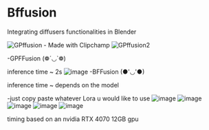 # Bffusion
Integrating diffusers functionalities in Blender

![GPffusion - Made with Clipchamp](https://github.com/Scaryplasmon/BFFusion/assets/90010990/6811cb2b-6c24-4605-b220-a339313b9188)
![GPffusion2](https://github.com/Scaryplasmon/BFFusion/assets/90010990/26c8dc00-8ad6-42c0-a6d6-e672ded3e637)

-GPFFusion (❁´◡`❁)

inference time ~ 2s
![image](https://github.com/Scaryplasmon/Bfusion/assets/90010990/727d9a1d-44eb-4d1f-822e-56469499d2eb)
-BFFusion (●'◡'●)

inference time ~ depends on the model

-just copy paste whatever Lora u would like to use
![image](https://github.com/Scaryplasmon/Bfusion/assets/90010990/b9eda08d-3cb0-4507-9d80-e056fea57d2a)
![image](https://github.com/Scaryplasmon/Bfusion/assets/90010990/b2641abf-4a15-49db-a1df-478f138dc756)
![image](https://github.com/Scaryplasmon/Bfusion/assets/90010990/1c0ff763-4a47-4f12-84cd-ffb90834499a)
![image](https://github.com/Scaryplasmon/Bfusion/assets/90010990/da779b97-4b6a-45fe-a24d-3f411aaf4885)
![image](https://github.com/Scaryplasmon/Bfusion/assets/90010990/b48c1446-75b1-41ff-872d-45b29bd5c4ff)


timing based on an nvidia RTX 4070 12GB gpu
